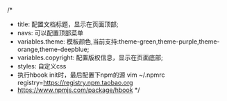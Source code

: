 /*
 * title: 配置文档标题，显示在页面顶部;
 * navs: 可以配置顶部菜单
 * variables.theme: 模板颜色,当前支持:theme-green,theme-purple,theme-orange,theme-deepblue;
 * variables.copyright: 配置版权信息，显示在页面底部;
 * styles: 自定义css
 * 执行hbook init时，最后配置下npm的源 vim ~/.npmrc registry=https://registry.npm.taobao.org
 * https://www.npmjs.com/package/hbook
*/
